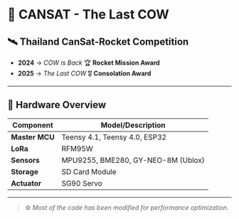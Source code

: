 # 🚀 CANSAT - The Last COW

## 🛰️ Thailand CanSat-Rocket Competition

- **2024** → _COW is Back_ 🏆 **Rocket Mission Award**  
- **2025** → _The Last COW_ 🎖️ **Consolation Award**

---

## 🔧 Hardware Overview

| Component      | Model/Description                      |
|----------------|----------------------------------------|
| **Master MCU** | Teensy 4.1, Teensy 4.0, ESP32          |
| **LoRa**       | RFM95W                                 |
| **Sensors**    | MPU9255, BME280, GY-NEO-8M (Ublox)     |
| **Storage**    | SD Card Module                         |
| **Actuator**   | SG90 Servo                             |

---

> ⚙️ _Most of the code has been modified for performance optimization._
